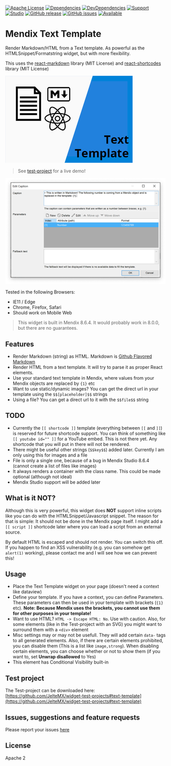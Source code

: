[![Apache License](https://img.shields.io/badge/license-Apache%202.0-orange.svg)](http://www.apache.org/licenses/LICENSE-2.0)
[![Dependencies](https://david-dm.org/JelteMX/mendix-text-template.svg)]([https://david-dm.org/JelteMX/mendix-text-template](https://david-dm.org/JelteMX/mendix-text-template))
[![DevDependencies](https://david-dm.org/JelteMX/mendix-text-template/dev-status.svg)]([https://david-dm.org/JelteMX/mendix-text-template?type=dev](https://david-dm.org/JelteMX/mendix-text-template?type=dev))
[![Support](https://img.shields.io/badge/Support-Community%20(no%20active%20support)-orange.svg)](https://docs.mendix.com/developerportal/app-store/app-store-content-support)
[![Studio](https://img.shields.io/badge/Studio%20version-8.6.4%2B-blue.svg)](https://appstore.home.mendix.com/link/modeler/)
[![GitHub release](https://img.shields.io/github/release/JelteMX/mendix-text-template)](https://github.com/JelteMX/mendix-text-template/releases/latest)
[![GitHub issues](https://img.shields.io/github/issues/JelteMX/mendix-text-template)](https://github.com/JelteMX/mendix-text-template/issues)
[![Available](https://img.shields.io/badge/Test%20Project-available-green.svg)](https://github.com/JelteMX/widget-test-projects)

# Mendix Text Template

Render Markdown/HTML from a Text template. As powerful as the HTMLSnippet/Formatstring widget, but with more flexibility.

This uses the [react-markdown](https://github.com/rexxars/react-markdown) library (MIT License) and [react-shortcodes](https://github.com/djm/remark-shortcodes) library (MIT License)

![logo](/assets/AppStoreIcon.png)

> See [test-project](https://markdownelement-te-sandbox.mxapps.io/) for a live demo!

![preview](/assets/template.png)

Tested in the following Browsers:

- IE11 / Edge
- Chrome, Firefox, Safari
- Should work on Mobile Web

> This widget is built in Mendix 8.6.4. It would probably work in 8.0.0, but there are no guarantees.

## Features

- Render Markdown (string) as HTML. Markdown is [Github Flavored Markdown](https://guides.github.com/features/mastering-markdown/)
- Render HTML from a text template. It will try to parse it as proper React elements.
- Use your standard text template in Mendix, where values from your Mendix objects are replaced by `{1}` etc
- Want to use static/dynamic images? You can get the direct url in your template using the `$$[placeholder]$$` strings
- Using a file? You can get a direct url to it with the `$$file$$` string

## TODO

- Currently the `[[ shortcode ]]` template (everything between `[[` and `]]`) is reserved for future shortcode support. You can think of something like `[[ youtube id="" ]]` for a YouTube embed. This is not there yet. Any shortcode that you will put in there will not be rendered.
- There might be useful other strings (`$$key$$`) added later. Currently I am only using this for images and a file
- File is only a single one, because of a bug in Mendix Studio 8.6.4 (cannot create a list of files like images)
- It always renders a container with the class name. This could be made optional (although not ideal)
- Mendix Studio support will be added later

## What is it __NOT__?

Although this is very powerful, this widget does __NOT__ support inline scripts like you can do with the HTMLSnippet/Javascript snippet. The reason for that is simple: It should not be done in the Mendix page itself. I might add a ``[[ script ]]`` shortcode later where you can load a script from an external source.

By default HTML is escaped and should not render. You can switch this off. If you happen to find an XSS vulnerability (e.g. you can somehow get `alert(1)` working), please contact me and I will see how we can prevent this!

## Usage

- Place the Text Template widget on your page (doesn't need a context like dataview)
- Define your template. If you have a context, you can define Parameters. These parameters can then be used in your template with brackets (`{1}` etc). __Note: Because Mendix uses the brackets, you cannot use them for other purposes in your template!__
- Want to use HTML? `HTML -> Escape HTML: No`. Use with caution. Also, for some elements (like in the Test-project with an SVG) you might want to surround them with a `<div>` element
- Misc settings may or may not be usefull. They will add certain `data-` tags to all generated elements. Also, if there are certain elements prohibited, you can disable them (This is a list like `image,strong`). When disabling certain elements, you can choose whether or not to show them (if you want to, set **Unwrap disallowed** to Yes)
- This element has Conditional Visibility built-in

## Test project

The Test-project can be downloaded here: [https://github.com/JelteMX/widget-test-projects#text-template](https://github.com/JelteMX/widget-test-projects#text-template)

## Issues, suggestions and feature requests

Please report your issues [here](https://github.com/JelteMX/mendix-text-template/issues)

## License

Apache 2
